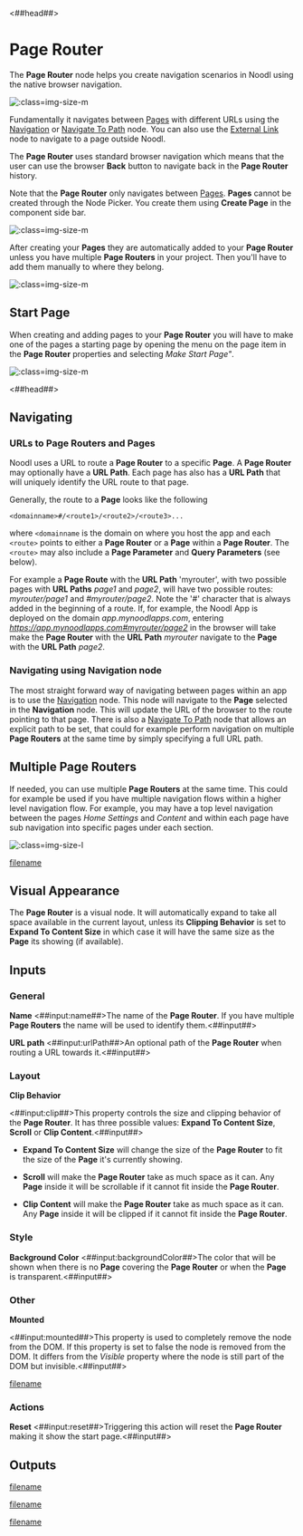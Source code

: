 <##head##>
# Page Router
The **Page Router** node helps you create navigation scenarios in Noodl using the native browser navigation. 

![](./page-router-1.png ':class=img-size-m')

Fundamentally it navigates between [Pages](/nodes/navigation/page/) with different URLs using the [Navigation](/nodes/navigation/navigation/) or [Navigate To Path](/nodes/navigation/navigate-to-path/) node. You can also use the [External Link](/nodes/navigation/external-link/) node to navigate to a page outside Noodl.

The **Page Router** uses standard browser navigation which means that the user can use the browser __Back__ button to navigate back in the **Page Router** history.

Note that the **Page Router** only navigates between [Pages](/nodes/navigation/page/). **Pages** cannot be created through the Node Picker. You create them using __Create Page__ in the component side bar.

![](./create-page.png ':class=img-size-m')

After creating your **Pages** they are automatically added to your **Page Router** unless you have multiple **Page Routers** in your project. Then you'll have to add them manually to where they belong.

![](./pages-in-router.png ':class=img-size-m')

## Start Page

When creating and adding pages to your **Page Router** you will have to make one of the pages a starting page by opening the menu on the page item in the **Page Router** properties and selecting *Make Start Page"*.

![](./make-start-page.png ':class=img-size-m')

<##head##>
## Navigating

### URLs to Page Routers and Pages

Noodl uses a URL to route a **Page Router** to a specific **Page**. A **Page Router** may optionally have a **URL Path**. Each page has also has a **URL Path** that will uniquely identify the URL route to that page.

Generally, the route to a **Page** looks like the following

`<domainname>#/<route1>/<route2>/<route3>...`

where `<domainname` is the domain on where you host the app and each `<route>` points to either a **Page Router** or a **Page** within a **Page Router**. The `<route>` may also include a **Page Parameter** and **Query Parameters** (see below).

For example a **Page Route** with the **URL Path** 'myrouter', with two possible pages with **URL Paths** *page1* and *page2*, will have two possible routes: *myrouter/page1* and *#myrouter/page2*. Note the '#' character that is always added in the beginning of a route. If, for example, the Noodl App is deployed on the domain *app.mynoodlapps.com*, entering *https://app.mynoodlapps.com#myrouter/page2* in the browser will take make the **Page Router** with the **URL Path** *myrouter* navigate to the **Page** with the **URL Path** *page2*.

### Navigating using Navigation node
The most straight forward way of navigating between pages within an app is to use the [Navigation](/nodes/navigation/navigation/) node. This node will navigate to the **Page** selected in the **Navigation** node. This will update the URL of the browser to the route pointing to that page. There is also a [Navigate To Path](/nodes/navigation/navigation/) node that allows an explicit path to be set, that could for example perform navigation on multiple **Page Routers** at the same time by simply specifying a full URL path.

## Multiple Page Routers

If needed, you can use multiple **Page Routers** at the same time. This could for example be used if you have multiple navigation flows within a higher level navigation flow. For example, you may have a top level navigation between the pages *Home* *Settings* and *Content* and within each page have sub navigation into specific pages under each section.

![](./multi-router.png ':class=img-size-l')


[filename](../common-navigation/page-inputs/README.md ':include')

## Visual Appearance

The **Page Router** is a visual node. It will automatically expand to take all space available in the current layout, unless its **Clipping Behavior** is set to **Expand To Content Size** in which case it will have the same size as the **Page** its showing (if available).

## Inputs

### General

**Name**
<##input:name##>The name of the **Page Router**. If you have multiple **Page Routers** the name will be used to identify them.<##input##>

**URL path**
<##input:urlPath##>An optional path of the **Page Router** when routing a URL towards it.<##input##>

### Layout ###

**Clip Behavior**

<##input:clip##>This property controls the size and clipping behavior of the **Page Router**. It has three possible values: **Expand To Content Size**, **Scroll** or **Clip Content**.<##input##>

- **Expand To Content Size** will change the size of the **Page Router** to fit the size of the **Page** it's currently showing.

- **Scroll** will make the **Page Router** take as much space as it can. Any **Page** inside it will be scrollable if it cannot fit inside the **Page Router**.

- **Clip Content** will make the **Page Router** take as much space as it can. Any **Page** inside it will be clipped if it cannot fit inside the **Page Router**.

### Style

**Background Color**
<##input:backgroundColor##>The color that will be shown when there is no **Page** covering the **Page Router** or when the **Page** is transparent.<##input##>

### Other

**Mounted**

<##input:mounted##>This property is used to completely remove the node from the DOM. If this property is set to false the node is removed from the DOM. It differs from the _Visible_ property where the node is still part of the DOM but invisible.<##input##>

[filename](../../ui-elements/shared-props/inputs/advanced-style/README.md ':include')

### Actions
**Reset**
<##input:reset##>Triggering this action will reset the **Page Router** making it show the start page.<##input##>

## Outputs

[filename](../../ui-elements/shared-props/outputs/other/README.md ':include')

[filename](../../ui-elements/shared-props/outputs/bounding-box/README.md ':include')

[filename](../../ui-elements/shared-props/outputs/mounted/README.md ':include')


